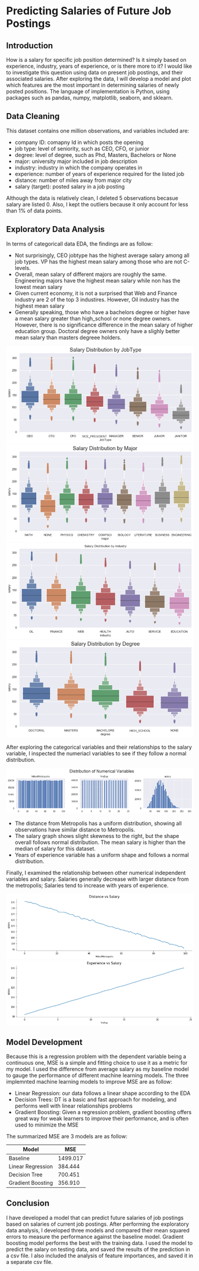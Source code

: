# Predicting Salaries of Future Job Postings

## Introduction
How is a salary for specific job position determined? Is it simply based on experience, industry, years of experience, or is there more to it? I would like to investigate this question using data on present job postings, and their associated salaries. After exploring the data, I will develop a model and plot which features are the most important in determining salaries of newly posted positions. The language of implementation is Python, using packages such as pandas, numpy, matplotlib, seaborn, and sklearn.

## Data Cleaning
This dataset contains one million observations, and variables included are:

 -  company ID: comapny Id in which posts the opening 
 -  job type: level of seniority, such as CEO, CFO, or junior
 -  degree: level of degree, such as Phd, Masters, Bachelors or None
 -  major: university major included in job description
 -  industry: industry in which the company operates in
 -  experience: number of years of experience required for the listed job
 -  distance: number of miles away from major city
 -  salary (target): posted salary in a job posting
  
Although the data is relatively clean, I deleted 5 observations becasue salary are listed 0. Also, I kept the outliers because it only account for less than 1% of data points. 


## Exploratory Data Analysis
In terms of categoricall data EDA, the findings are as follow:

- Not surprisingly, CEO jobtype has the highest average salary among all job types. VP has the highest mean salary among those who are not C-levels.
- Overall, mean salary of different majors are roughly the same. Engineering majors have the highest mean salary while non has the lowest mean salary 
- Given current economy, it is not a surprised that Web and Finance industry are 2 of the top 3 industires. However, Oil industry has the highest mean salary
- Generally speaking, those who have a bachelors degree or higher have a mean salary greater than high_school or none degree owners. However, there is no significance difference in the mean salary of higher education group. Doctoral degree owners only have a slighly better mean salary than masters degreee holders.

![](images/Salary_Distribution_JobType.png)
![](images/Salary_Distribution_Major.png)
![](images/Salary_Distribution_Industry.png)
![](images/Salary_Distribution_Degree.png)


After exploring the categorical variables and their relationships to the salary variable, I inspected the numeriacl variables to see if they follow a normal distribution. 

![](images/Numerical_Variables_Dist.png)

- The distance from Metropolis has a uniform distribution, showing all observations have similar distance to Metropolis. 
- The salary graph shows slight skewness to the right, but the shape overall follows normal distribution. The mean salary is higher than the median of salary for this dataset.
- Years of experience variable has a uniform shape and follows a normal distribution.

Finally, I examined the relationship between other numerical independent variables and salary. Salaries generally decrease with larger distance from the metropolis; Salaries tend to increase with years of experience.

![](images/Distance_vs_Salary.png)
![](images/Experience_vs_Salary.png)

## Model Development 

Because this is a regression problem with the dependent variable being a continuous one, MSE is a simple and fitting choice to use it as a metric for my model. I used the difference from average salary as my baseline model to gauge the performance of different machine learning models. The three implemnted machine learning models to improve MSE are as follow:

- Linear Regression: our data follows a linear shape according to the EDA
- Decision Trees: DT is a basic and fast approach for modeling, and performs well with linear relationships problems
- Gradient Boosting: Given a regression problem, gradient boosting offers great way for weak learners to improve their performance, and is often used to minimize the MSE

The summarized MSE are 3 models are as follow:

| Model  | MSE |
| ------------- | ------------- |
| Baseline  | 1499.017 |
| Linear Regression  | 384.444  |
| Decision Tree  | 700.451  |
| Gradient Boosting  | 356.910  |




## Conclusion

I have developed a model that can predict future salaries of job postings based on salaries of current job postings. After performing the exploratory data analysis, I developed three models and compared their mean squared errors to measure the performance against the baseline model. Gradient boosting model performs the best with the training data. I used the model to predict the salary on testing data, and saved the results of the prediction in a csv file. I also included the analysis of feature importances, and saved it in a separate csv file.
